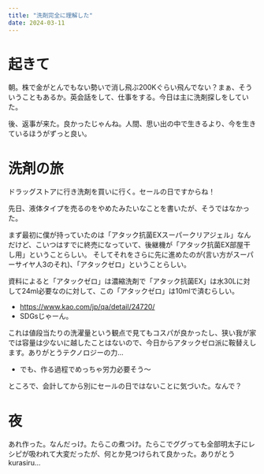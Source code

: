 ```yaml
---
title: "洗剤完全に理解した"
date: 2024-03-11
---
```


# 起きて
朝。株で金がとんでもない勢いで消し飛ぶ200Kぐらい飛んでない？まぁ、そういうこともあるか。英会話をして、仕事をする。今日は主に洗剤探しをしていた。

後、返事が来た。良かったじゃんね。人間、思い出の中で生きるより、今を生きているほうがずっと良い。

# 洗剤の旅
ドラッグストアに行き洗剤を買いに行く。セールの日ですからね！

先日、液体タイプを売るのをやめたみたいなことを書いたが、そうではなかった。

まず最初に僕が持っていたのは「アタック抗菌EXスーパークリアジェル」なんだけど、こいつはすでに終売になっていて、後継機が「アタック抗菌EX部屋干し用」ということらしい。
そしてそれをさらに先に進めたのが(言い方がスーパーサイヤ人3のそれ)、「アタックゼロ」ということらしい。

資料によると「アタックゼロ」は濃縮洗剤で「アタック抗菌EX」は水30Lに対して24ml必要なのに対して、この「アタックゼロ」は10mlで済むらしい。
- https://www.kao.com/jp/qa/detail/24720/
- SDGsじゃーん。

これは値段当たりの洗濯量という観点で見てもコスパが良かったし、狭い我が家では容量は少ないに越したことはないので、今日からアタックゼロ派に鞍替えします。ありがとうテクノロジーの力...
- でも、作る過程でめっちゃ労力必要そう～

ところで、会計してから別にセールの日ではないことに気づいた。なんで？
# 夜
あれ作った。なんだっけ。たらこの煮つけ。たらこでググっても全部明太子にレシピが吸われて大変だったが、何とか見つけられて良かった。ありがとうkurasiru...